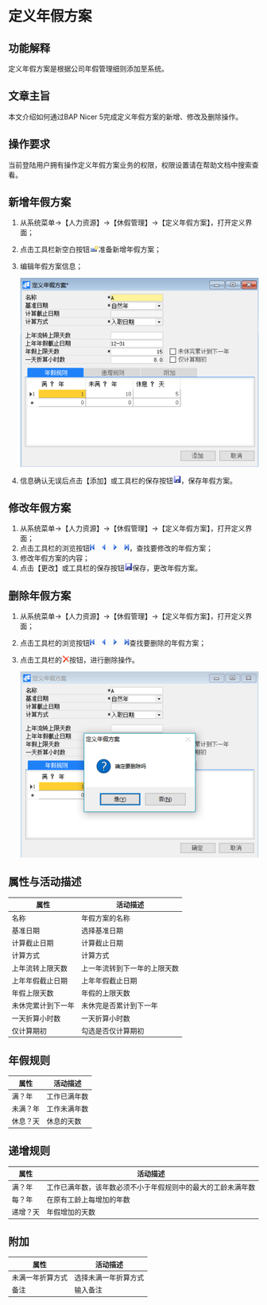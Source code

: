 # 定义年假方案

## 功能解释

定义年假方案是根据公司年假管理细则添加至系统。

## 文章主旨

本文介绍如何通过BAP Nicer 5完成定义年假方案的新增、修改及删除操作。

## 操作要求

当前登陆用户拥有操作定义年假方案业务的权限，权限设置请在帮助文档中搜索查看。

## 新增年假方案

1. 从系统菜单->【人力资源】->【休假管理】->【定义年假方案】，打开定义界面；

2. 点击工具栏新空白按钮![](images/kban.png)准备新增年假方案；

3. 编辑年假方案信息；

   ![](images/njfa1.png)

4. 信息确认无误后点击【添加】或工具栏的保存按钮![](images/bcan.png)，保存年假方案。

## 修改年假方案

1. 从系统菜单->【人力资源】->【休假管理】->【定义年假方案】，打开定义界面；
2. 点击工具栏的浏览按钮![](images/cg003.png)，查找要修改的年假方案；
3. 修改年假方案的内容；
4. 点击【更改】或工具栏的保存按钮![](images/bcan.png)保存，更改年假方案。

## 删除年假方案

1. 从系统菜单->【人力资源】->【休假管理】->【定义年假方案】，打开定义界面；

2. 点击工具栏的浏览按钮![](images/cg003.png)查找要删除的年假方案；

3. 点击工具栏的![](images/cgdel.png)按钮，进行删除操作。

   ![](images/njfa2.png)

## 属性与活动描述

| **属性**           | **活动描述**                 |
| ------------------ | ---------------------------- |
| 名称               | 年假方案的名称               |
| 基准日期           | 选择基准日期                 |
| 计算截止日期       | 计算截止日期                 |
| 计算方式           | 计算方式                     |
| 上年流转上限天数   | 上一年流转到下一年的上限天数 |
| 上年年假截止日期   | 上年年假截止日期             |
| 年假上限天数       | 年假的上限天数               |
| 未休完累计到下一年 | 未休完是否累计到下一年       |
| 一天折算小时数     | 一天折算小时数               |
| 仅计算期初         | 勾选是否仅计算期初           |

## 年假规则

| **属性** | **活动描述** |
| -------- | ------------ |
| 满？年   | 工作已满年数 |
| 未满？年 | 工作未满年数 |
| 休息？天 | 休息的天数   |

## 递增规则

| **属性** | **活动描述**                                                 |
| -------- | ------------------------------------------------------------ |
| 满？年   | 工作已满年数，该年数必须不小于年假规则中的最大的工龄未满年数 |
| 每？年   | 在原有工龄上每增加的年数                                     |
| 递增？天 | 年假增加的天数                                               |

## 附加

| **属性**         | **活动描述**         |
| ---------------- | -------------------- |
| 未满一年折算方式 | 选择未满一年折算方式 |
| 备注             | 输入备注             |